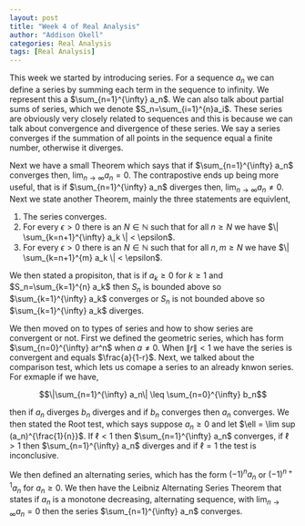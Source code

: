 ```yaml
---
layout: post
title: "Week 4 of Real Analysis"
author: "Addison Okell"
categories: Real Analysis
tags: [Real Analysis]
---
```

This week we started by introducing series. For a sequence $a_n$ we can define a series by summing each term in the sequence to infinity. We represent this a 
$\sum_{n=1}^{\infty} a_n$. We can also talk about partial sums of series, which we denote $S_n=\sum_{i=1}^{n}a_i$. These series are obviously very closely related to sequences and this is because we can talk about convergence and divergence of these series. We say a series converges if the summation of all points in the sequence equal a finite number, otherwise it diverges. 

Next we have a small Theorem which says that if $\sum_{n=1}^{\infty} a_n$ converges then, $\lim_{n \to \infty} a_n=0$. The contrapostive ends up being more useful, that is if $\sum_{n=1}^{\infty} a_n$ diverges then, $\lim_{n \to \infty} a_n \neq 0$. Next we state another Theorem, mainly the three statements are equivlent,

1. The series converges.
2. For every $\epsilon > 0$ there is an $N \in \mathbb{N}$ such that for all $n \geq N$ we have $\| \sum_{k=n+1}^{\infty} a_k \| < \epsilon$.
3. For every $\epsilon > 0$ there is an $N \in \mathbb{N}$ such that for all $n,m \geq N$ we have $\| \sum_{k=n+1}^{m} a_k \| < \epsilon$.

We then stated a propisiton, that is if $a_k \geq 0$ for $k \geq 1$ and $S_n=\sum_{k=1}^{n} a_k$ then $S_n$ is bounded above so $\sum_{k=1}^{\infty} a_k$ converges or $S_n$ is not bounded above so $\sum_{k=1}^{\infty} a_k$ diverges.

We then moved on to types of series and how to show series are convergent or not. First we defined the geometric series, which has form $\sum_{n=0}^{\infty} ar^n$ when $a \neq 0$. When $\|r\|<1$ we have the series is convergent and equals $\frac{a}{1-r}$. Next, we talked about the comparison test, which lets us comape a series to an already knwon series. For exmaple if we have,

$$\|\sum_{n=1}^{\infty} a_n\| \leq \sum_{n=0}^{\infty} b_n$$

then if $a_n$ diverges $b_n$ diverges and if $b_n$ converges then $a_n$ converges. We then stated the Root test, which says suppose $a_n \geq 0$ and let $\ell = \lim sup (a_n)^{\frac{1}{n}}$. If $\ell < 1$ then $\sum_{n=1}^{\infty} a_n$ converges, if $\ell > 1$ then $\sum_{n=1}^{\infty} a_n$ diverges and if $\ell = 1$ the test is inconclusive. 

We then defined an alternating series, which has the form $(-1)^na_n$ or $(-1)^{n+1}a_n$ for $a_n \geq 0$. We then have the Leibniz Alternating Series Theorem that states if $a_n$ is a monotone decreasing, alternating sequence, with $\lim_{n \to \infty} a_n =0$ then the series $\sum_{n=1}^{\infty} a_n$ converges.
